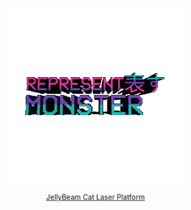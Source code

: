 <center>
<img src="https://raw.githubusercontent.com/RepresentMonster/RepresentMonster/master/3drepmon.gif" alt="See you soon.">

[JellyBeam Cat Laser Platform](https://represent.monster/jellybeam)
</center>
